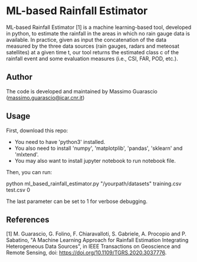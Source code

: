 # ML-based Rainfall Estimator

ML-based Rainfall Estimator [1] is a machine learning-based tool, developed in python, to estimate the rainfall in the areas in which no rain gauge data is available.  In practice, given as input the concatenation of the data measured by the three data sources (rain gauges, radars and meteosat satellites) at a given time t, our tool returns the estimated class c of the rainfall event and some evaluation measures (i.e., CSI, FAR, POD, etc.).

## Author

The code is developed and maintained by Massimo Guarascio (massimo.guarascio@icar.cnr.it)

## Usage

First, download this repo:
- You need to have 'python3' installed.
- You also need to install 'numpy', 'matplotplib', 'pandas', 'sklearn' and 'mlxtend'.
- You may also want to install jupyter notebook to run notebook file.

Then, you can run:

python ml_based_rainfall_estimator.py "/yourpath/datasets" training.csv test.csv 0

The last parameter can be set to 1 for verbose debugging.

## References

[1] M. Guarascio, G. Folino, F. Chiaravalloti, S. Gabriele, A. Procopio and P. Sabatino, "A Machine Learning Approach for Rainfall Estimation Integrating Heterogeneous Data Sources", in IEEE Transactions on Geoscience and Remote Sensing, doi: https://doi.org/10.1109/TGRS.2020.3037776.
